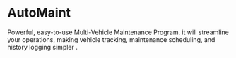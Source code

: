 # AutoMaint
 Powerful, easy-to-use Multi-Vehicle Maintenance Program. it will streamline your operations, making vehicle tracking, maintenance scheduling, and history logging simpler . 
